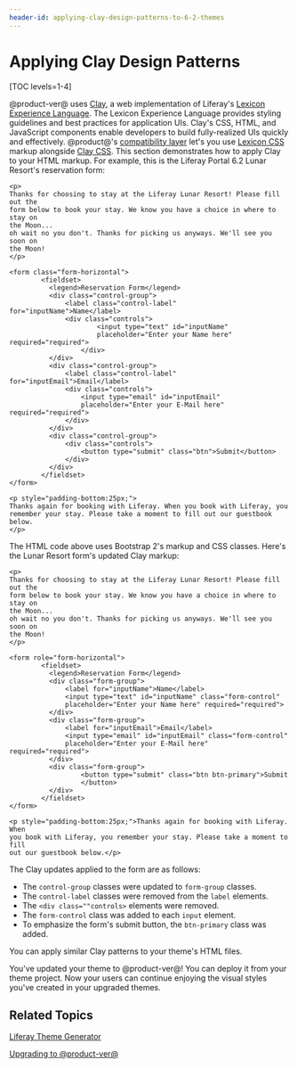 ```yaml
---
header-id: applying-clay-design-patterns-to-6-2-themes
---
```


# Applying Clay Design Patterns

[TOC levels=1-4]

@product-ver@ uses 
[Clay](https://liferay.github.io/clay/), 
a web implementation of Liferay's 
[Lexicon Experience Language](https://lexicondesign.io/). 
The Lexicon Experience Language provides styling guidelines and best practices 
for application UIs. Clay's CSS, HTML, and JavaScript components enable 
developers to build fully-realized UIs quickly and effectively. @product@'s 
[compatibility layer](/docs/7-1/tutorials/-/knowledge_base/t/using-the-bootstrap-3-lexicon-css-compatibility-layer) 
let's you use 
[Lexicon CSS](https://lexiconcss.wedeploy.io/) 
markup alongside 
[Clay CSS](https://clayui.com/). 
This section demonstrates how to apply Clay to your HTML markup. For example, 
this is the Liferay Portal 6.2 Lunar Resort's reservation form:

    <p>
    Thanks for choosing to stay at the Liferay Lunar Resort! Please fill out the 
    form below to book your stay. We know you have a choice in where to stay on 
    the Moon... 
    oh wait no you don't. Thanks for picking us anyways. We'll see you soon on 
    the Moon!
    </p>

    <form class="form-horizontal">
            <fieldset>
              <legend>Reservation Form</legend>
              <div class="control-group">
                  <label class="control-label" for="inputName">Name</label>
                  <div class="controls">
                          <input type="text" id="inputName"
                          placeholder="Enter your Name here" required="required">
                      </div>
              </div>
              <div class="control-group">
                  <label class="control-label" for="inputEmail">Email</label>
                  <div class="controls">
                      <input type="email" id="inputEmail"
                      placeholder="Enter your E-Mail here" required="required">
                  </div>
              </div>
              <div class="control-group">
                  <div class="controls">
                      <button type="submit" class="btn">Submit</button>
                  </div>
              </div>
            </fieldset>
    </form>

    <p style="padding-bottom:25px;">
    Thanks again for booking with Liferay. When you book with Liferay, you 
    remember your stay. Please take a moment to fill out our guestbook below. 
    </p>

The HTML code above uses Bootstrap 2's markup and CSS classes. Here's the Lunar 
Resort form's updated Clay markup:

    <p>
    Thanks for choosing to stay at the Liferay Lunar Resort! Please fill out the 
    form below to book your stay. We know you have a choice in where to stay on 
    the Moon... 
    oh wait no you don't. Thanks for picking us anyways. We'll see you soon on 
    the Moon!
    </p>

    <form role="form-horizontal">
            <fieldset>
              <legend>Reservation Form</legend>
              <div class="form-group">
                  <label for="inputName">Name</label>
                  <input type="text" id="inputName" class="form-control"
                  placeholder="Enter your Name here" required="required">
              </div>
              <div class="form-group">
                  <label for="inputEmail">Email</label>
                  <input type="email" id="inputEmail" class="form-control"
                  placeholder="Enter your E-Mail here" required="required">
              </div>
              <div class="form-group">
                      <button type="submit" class="btn btn-primary">Submit
                      </button>
              </div>
            </fieldset>
    </form>

    <p style="padding-bottom:25px;">Thanks again for booking with Liferay. When 
    you book with Liferay, you remember your stay. Please take a moment to fill 
    out our guestbook below.</p>

The Clay updates applied to the form are as follows:

-   The `control-group` classes were updated to `form-group` classes.
-   The `control-label` classes were removed from the `label` elements.
-   The `<div class=""controls>` elements were removed.
-   The `form-control` class was added to each `input` element.
-   To emphasize the form's submit button, the `btn-primary` class was added.

You can apply similar Clay patterns to your theme's HTML files. 

You've updated your theme to @product-ver@! You can deploy it from your theme 
project. Now your users can continue enjoying the visual styles you've created 
in your upgraded themes. 

## Related Topics

[Liferay Theme Generator](/docs/7-1/tutorials/-/knowledge_base/t/creating-themes)

[Upgrading to @product-ver@](/docs/7-1/deploy/-/knowledge_base/d/upgrading-to-liferay-71)
